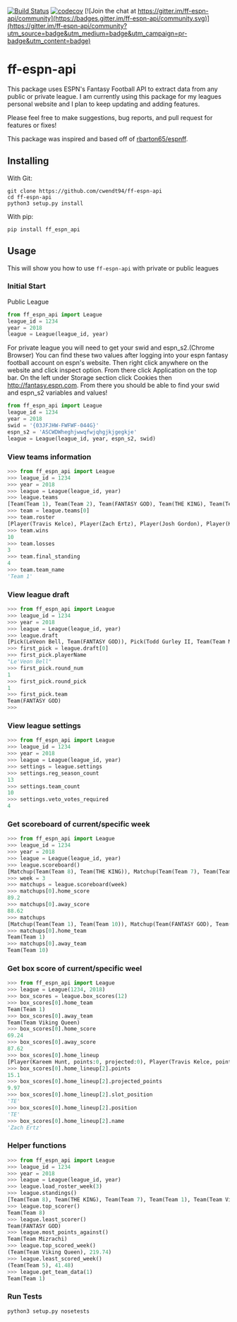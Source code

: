 [![Build Status](https://travis-ci.org/cwendt94/ff-espn-api.svg?branch=master)](https://travis-ci.org/cwendt94/ff-espn-api) [![codecov](https://codecov.io/gh/cwendt94/ff-espn-api/branch/master/graphs/badge.svg)](https://codecov.io/gh/cwendt94/ff-espn-api) [![Join the chat at https://gitter.im/ff-espn-api/community](https://badges.gitter.im/ff-espn-api/community.svg)](https://gitter.im/ff-espn-api/community?utm_source=badge&utm_medium=badge&utm_campaign=pr-badge&utm_content=badge)

# ff-espn-api

This package uses ESPN's Fantasy Football API to extract data from any public or private league. I am currently using this package for my leagues personal website and I plan to keep updating and adding features.

Please feel free to make suggestions, bug reports, and pull request for features or fixes!

This package was inspired and based off of [rbarton65/espnff](https://github.com/rbarton65/espnff).

## Installing
With Git:
```
git clone https://github.com/cwendt94/ff-espn-api
cd ff-espn-api
python3 setup.py install
```
With pip:
```
pip install ff_espn_api
```

## Usage
This will show you how to use `ff-espn-api` with private or public leagues

### Initial Start
Public League
```python
from ff_espn_api import League
league_id = 1234
year = 2018
league = League(league_id, year)
```
For private league you will need to get your swid and espn_s2.(Chrome Browser) You can find these two values after logging into
your espn fantasy football account on espn's website. Then right click anywhere on the website and click inspect
option. From there click Application on the top bar. On the left under Storage section click Cookies then http://fantasy.espn.com.
From there you should be able to find your swid and espn_s2 variables and values!
```python
from ff_espn_api import League
league_id = 1234
year = 2018
swid = '{03JFJHW-FWFWF-044G}'
espn_s2 = 'ASCWDWheghjwwqfwjqhgjkjgegkje'
league = League(league_id, year, espn_s2, swid)
```

### View teams information
```python
>>> from ff_espn_api import League
>>> league_id = 1234
>>> year = 2018
>>> league = League(league_id, year)
>>> league.teams
[Team(Team 1), Team(Team 2), Team(FANTASY GOD), Team(THE KING), Team(Team 5), Team(Team Viking Queen), Team(Team 7), Team(Team 8), Team(Team Mizrachi), Team(Team 10)]
>>> team = league.teams[0]
>>> team.roster
[Player(Travis Kelce), Player(Zach Ertz), Player(Josh Gordon), Player(Kenyan Drake), Player(Tarik Cohen), Player(Wil Lutz), Player(Dion Lewis), Player(Matthew Stafford), Player(Ezekiel Elliott), PLayer(Brandin Cooks), Player(Kerryon Johnson), Player(Mitchell Trubisky), Player(Bengals D/ST), Player(Courtland Sutton), Player(Spencer Ware), Player(Austin Ekeler)]
>>> team.wins
10
>>> team.losses
3
>>> team.final_standing
4
>>> team.team_name
'Team 1'
```
### View league draft
```python
>>> from ff_espn_api import League
>>> league_id = 1234
>>> year = 2018
>>> league = League(league_id, year)
>>> league.draft
[Pick(LeVeon Bell, Team(FANTASY GOD)), Pick(Todd Gurley II, Team(Team Mizrachi)), Pick(David Johnson, Team(Team 8)), Pick(Antonio Brown, Team(THE KING)), Pick(Ezekiel Elliott, Team(Team 7)), Pick(DeAndre Hopkins, Team(Team 2)), Pick(Julio Jones, Team(Team Viking Queen)), Pick(Alvin Kamara, Team(Team 10)), Pick(Odell Beckham Jr., Team(Team 5)), Pick(Kareem Hunt, Team(Team 1)), Pick(Michael Thomas, Team(Team 1))...]
>>> first_pick = league.draft[0]
>>> first_pick.playerName
"Le'Veon Bell"
>>> first_pick.round_num
1
>>> first_pick.round_pick
1
>>> first_pick.team
Team(FANTASY GOD)
>>>
```

### View league settings
```python
>>> from ff_espn_api import League
>>> league_id = 1234
>>> year = 2018
>>> league = League(league_id, year)
>>> settings = league.settings
>>> settings.reg_season_count
13
>>> settings.team_count
10
>>> settings.veto_votes_required
4
```
### Get scoreboard of current/specific week
```python
>>> from ff_espn_api import League
>>> league_id = 1234
>>> year = 2018
>>> league = League(league_id, year)
>>> league.scoreboard()
[Matchup(Team(Team 8), Team(THE KING)), Matchup(Team(Team 7), Team(Team 1)), Matchup(Team(Team 2), Team(Team Viking Queen)), Matchup(Team(Team Mizrachi), Team(FANTASY GOD)), Matchup(Team(Team 10), Team(Team 5))]
>>> week = 3
>>> matchups = league.scoreboard(week)
>>> matchups[0].home_score
89.2
>>> matchups[0].away_score
88.62
>>> matchups
[Matchup(Team(Team 1), Team(Team 10)), Matchup(Team(FANTASY GOD), Team(THE KING)), Matchup(Team(Team 7), Team(Team Viking Queen)), Matchup(Team(Team 5), Team(Team 2)), Matchup(Team(Team Mizrachi), Team(Team 8))]
>>> matchups[0].home_team
Team(Team 1)
>>> matchups[0].away_team
Team(Team 10)
```

### Get box score of current/specific weel
```python
>>> from ff_espn_api import League
>>> league = League(1234, 2018)
>>> box_scores = league.box_scores(12)
>>> box_scores[0].home_team
Team(Team 1)
>>> box_scores[0].away_team
Team(Team Viking Queen)
>>> box_scores[0].home_score
69.24
>>> box_scores[0].away_score
87.62
>>> box_scores[0].home_lineup
[Player(Kareem Hunt, points:0, projected:0), Player(Travis Kelce, points:0, projected:0), Player(Zach Ertz, points:15, projected:9), Player(Josh Gordon, points:7, projected:8), Player(Kenyan Drake, points:21, projected:8), Player(Devin Funchess, points:0, projected:0), Player(Tarik Cohen, points:11, projected:8), Player(Wil Lutz, points:10, projected:7), Player(Dion Lewis, points:4, projected:9), Player(Matthew Stafford, points:5, projected:15), Player(Ezekiel Elliott, points:20, projected:17), Player(Brandin Cooks, points:0, projected:0), Player(Kerryon Johnson, points:0, projected:0), Player(Mitchell Trubisky, points:0, projected:0), Player(Bengals D/ST, points:6, projected:-3), Player(Courtland Sutton, points:7, projected:1)]
>>> box_scores[0].home_lineup[2].points
15.1
>>> box_scores[0].home_lineup[2].projected_points
9.97
>>> box_scores[0].home_lineup[2].slot_position
'TE'
>>> box_scores[0].home_lineup[2].position
'TE'
>>> box_scores[0].home_lineup[2].name
'Zach Ertz'
```

### Helper functions
```python
>>> from ff_espn_api import League
>>> league_id = 1234
>>> year = 2018
>>> league = League(league_id, year)
>>> league.load_roster_week(3)
>>> league.standings()
[Team(Team 8), Team(THE KING), Team(Team 7), Team(Team 1), Team(Team Viking Queen), Team(Team 2), Team(FANTASY GOD), Team(Team Mizrachi), Team(Team 10), Team(Team 5)]
>>> league.top_scorer()
Team(Team 8)
>>> league.least_scorer()
Team(FANTASY GOD)
>>> league.most_points_against()
Team(Team Mizrachi)
>>> league.top_scored_week()
(Team(Team Viking Queen), 219.74)
>>> league.least_scored_week()
(Team(Team 5), 41.48)
>>> league.get_team_data(1)
Team(Team 1)
```

### Run Tests
```
python3 setup.py nosetests
```